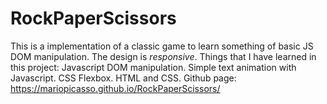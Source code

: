 # RockPaperScissors
This is a implementation of a classic game to learn something of basic JS DOM manipulation. The design is *responsive*. Things that I have learned in this project: Javascript DOM manipulation. Simple text animation with Javascript. CSS Flexbox. HTML and CSS. Github page: https://mariopicasso.github.io/RockPaperScissors/
  
  
